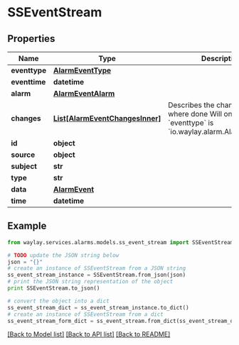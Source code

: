 # SSEventStream


## Properties

Name | Type | Description | Notes
------------ | ------------- | ------------- | -------------
**eventtype** | [**AlarmEventType**](AlarmEventType.md) |  | 
**eventtime** | **datetime** |  | 
**alarm** | [**AlarmEventAlarm**](AlarmEventAlarm.md) |  | 
**changes** | [**List[AlarmEventChangesInner]**](AlarmEventChangesInner.md) | Describes the changes that where done  Will only be there if &#x60;eventtype&#x60; is &#x60;io.waylay.alarm.AlarmUpdated&#x60; | [optional] 
**id** | **object** |  | [optional] 
**source** | **object** |  | [optional] 
**subject** | **str** |  | 
**type** | **str** |  | [optional] 
**data** | [**AlarmEvent**](AlarmEvent.md) |  | [optional] 
**time** | **datetime** |  | 

## Example

```python
from waylay.services.alarms.models.ss_event_stream import SSEventStream

# TODO update the JSON string below
json = "{}"
# create an instance of SSEventStream from a JSON string
ss_event_stream_instance = SSEventStream.from_json(json)
# print the JSON string representation of the object
print SSEventStream.to_json()

# convert the object into a dict
ss_event_stream_dict = ss_event_stream_instance.to_dict()
# create an instance of SSEventStream from a dict
ss_event_stream_form_dict = ss_event_stream.from_dict(ss_event_stream_dict)
```
[[Back to Model list]](../README.md#documentation-for-models) [[Back to API list]](../README.md#documentation-for-api-endpoints) [[Back to README]](../README.md)


